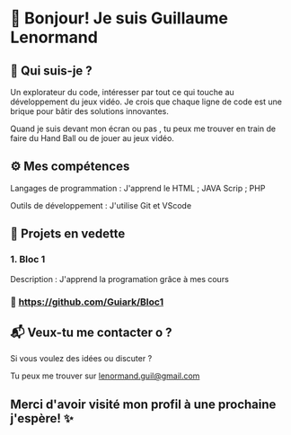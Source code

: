 # 👋 Bonjour! Je suis Guillaume Lenormand 

## 🎨 Qui suis-je ?

Un explorateur du code, intéresser par tout ce qui touche au développement du jeux vidéo. Je crois que chaque ligne de code est une brique pour bâtir des solutions innovantes. 

Quand je suis devant mon écran ou pas , tu peux me trouver en train de faire du Hand Ball ou de jouer au jeux vidéo.

## ⚙️ Mes compétences
Langages de programmation : J'apprend le HTML ; JAVA Scrip ; PHP

Outils de développement : J'utilise Git et VScode


## 🚀 Projets en vedette
### 1. Bloc 1

Description : J'apprend la programation grâce à mes cours

### 🔗 https://github.com/Guiark/Bloc1

## 📬 Veux-tu me contacter o ?

Si vous voulez des idées ou discuter ? 

Tu peux me trouver sur lenormand.guil@gmail.com


## Merci d'avoir visité mon profil à une prochaine j'espère! ✨



